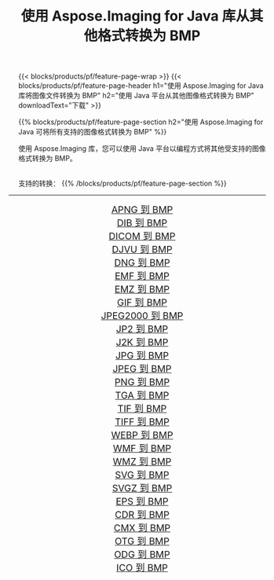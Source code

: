 ﻿---
title: 使用 Aspose.Imaging for Java 库从其他格式转换为 BMP 
weight: 3920
url: /zh-hans/java/conversion/to/bmp/ 
lang: zh-hans
langdirlevel: 2
locales: zh-hans,ja,it,ru,de,es,fr,nl,id,lt,pl,pt,vi,tr,ko,zh-hant,ar,hi,th,sv,cs,uk,he
description: 使用 Aspose.Imaging，您可以使用 Java 从其他格式转换为 BMP
---

{{< blocks/products/pf/feature-page-wrap >}}
{{< blocks/products/pf/feature-page-header h1="使用 Aspose.Imaging for Java 库将图像文件转换为 BMP" h2="使用 Java 平台从其他图像格式转换为 BMP" downloadText="下载" >}}


{{% blocks/products/pf/feature-page-section  h2="使用 Aspose.Imaging for Java 可将所有支持的图像格式转换为 BMP" %}}
<p align=justify>使用 Aspose.Imaging 库，您可以使用 Java 平台以编程方式将其他受支持的图像格式转换为 BMP。</p>
<br/>
支持的转换：
{{% /blocks/products/pf/feature-page-section %}}
<div class="container-fluid productfamilypage bg-gray">
    <div class="convertypes bg-gray agp-content section">
        <div class="container">
		<hr style="margin-left:-20px;"/>
		<div class="row other-converters" style="gap: 10px;font-size: 19px;text-align:center;">
		    <div class='col-md-2 other-converter remove-lp remove-rp'><a href="/imaging/zh-hans/java/conversion/apng-to-bmp/" style="padding:15px;">APNG 到 BMP</a></div>
<div class='col-md-2 other-converter remove-lp remove-rp'><a href="/imaging/zh-hans/java/conversion/dib-to-bmp/" style="padding:15px;">DIB 到 BMP</a></div>
<div class='col-md-2 other-converter remove-lp remove-rp'><a href="/imaging/zh-hans/java/conversion/dicom-to-bmp/" style="padding:15px;">DICOM 到 BMP</a></div>
<div class='col-md-2 other-converter remove-lp remove-rp'><a href="/imaging/zh-hans/java/conversion/djvu-to-bmp/" style="padding:15px;">DJVU 到 BMP</a></div>
<div class='col-md-2 other-converter remove-lp remove-rp'><a href="/imaging/zh-hans/java/conversion/dng-to-bmp/" style="padding:15px;">DNG 到 BMP</a></div>
<div class='col-md-2 other-converter remove-lp remove-rp'><a href="/imaging/zh-hans/java/conversion/emf-to-bmp/" style="padding:15px;">EMF 到 BMP</a></div>
<div class='col-md-2 other-converter remove-lp remove-rp'><a href="/imaging/zh-hans/java/conversion/emz-to-bmp/" style="padding:15px;">EMZ 到 BMP</a></div>
<div class='col-md-2 other-converter remove-lp remove-rp'><a href="/imaging/zh-hans/java/conversion/gif-to-bmp/" style="padding:15px;">GIF 到 BMP</a></div>
<div class='col-md-2 other-converter remove-lp remove-rp'><a href="/imaging/zh-hans/java/conversion/jpeg2000-to-bmp/" style="padding:15px;">JPEG2000 到 BMP</a></div>
<div class='col-md-2 other-converter remove-lp remove-rp'><a href="/imaging/zh-hans/java/conversion/jp2-to-bmp/" style="padding:15px;">JP2 到 BMP</a></div>
<div class='col-md-2 other-converter remove-lp remove-rp'><a href="/imaging/zh-hans/java/conversion/j2k-to-bmp/" style="padding:15px;">J2K 到 BMP</a></div>
<div class='col-md-2 other-converter remove-lp remove-rp'><a href="/imaging/zh-hans/java/conversion/jpg-to-bmp/" style="padding:15px;">JPG 到 BMP</a></div>
<div class='col-md-2 other-converter remove-lp remove-rp'><a href="/imaging/zh-hans/java/conversion/jpeg-to-bmp/" style="padding:15px;">JPEG 到 BMP</a></div>
<div class='col-md-2 other-converter remove-lp remove-rp'><a href="/imaging/zh-hans/java/conversion/png-to-bmp/" style="padding:15px;">PNG 到 BMP</a></div>
<div class='col-md-2 other-converter remove-lp remove-rp'><a href="/imaging/zh-hans/java/conversion/tga-to-bmp/" style="padding:15px;">TGA 到 BMP</a></div>
<div class='col-md-2 other-converter remove-lp remove-rp'><a href="/imaging/zh-hans/java/conversion/tif-to-bmp/" style="padding:15px;">TIF 到 BMP</a></div>
<div class='col-md-2 other-converter remove-lp remove-rp'><a href="/imaging/zh-hans/java/conversion/tiff-to-bmp/" style="padding:15px;">TIFF 到 BMP</a></div>
<div class='col-md-2 other-converter remove-lp remove-rp'><a href="/imaging/zh-hans/java/conversion/webp-to-bmp/" style="padding:15px;">WEBP 到 BMP</a></div>
<div class='col-md-2 other-converter remove-lp remove-rp'><a href="/imaging/zh-hans/java/conversion/wmf-to-bmp/" style="padding:15px;">WMF 到 BMP</a></div>
<div class='col-md-2 other-converter remove-lp remove-rp'><a href="/imaging/zh-hans/java/conversion/wmz-to-bmp/" style="padding:15px;">WMZ 到 BMP</a></div>
<div class='col-md-2 other-converter remove-lp remove-rp'><a href="/imaging/zh-hans/java/conversion/svg-to-bmp/" style="padding:15px;">SVG 到 BMP</a></div>
<div class='col-md-2 other-converter remove-lp remove-rp'><a href="/imaging/zh-hans/java/conversion/svgz-to-bmp/" style="padding:15px;">SVGZ 到 BMP</a></div>
<div class='col-md-2 other-converter remove-lp remove-rp'><a href="/imaging/zh-hans/java/conversion/eps-to-bmp/" style="padding:15px;">EPS 到 BMP</a></div>
<div class='col-md-2 other-converter remove-lp remove-rp'><a href="/imaging/zh-hans/java/conversion/cdr-to-bmp/" style="padding:15px;">CDR 到 BMP</a></div>
<div class='col-md-2 other-converter remove-lp remove-rp'><a href="/imaging/zh-hans/java/conversion/cmx-to-bmp/" style="padding:15px;">CMX 到 BMP</a></div>
<div class='col-md-2 other-converter remove-lp remove-rp'><a href="/imaging/zh-hans/java/conversion/otg-to-bmp/" style="padding:15px;">OTG 到 BMP</a></div>
<div class='col-md-2 other-converter remove-lp remove-rp'><a href="/imaging/zh-hans/java/conversion/odg-to-bmp/" style="padding:15px;">ODG 到 BMP</a></div>
<div class='col-md-2 other-converter remove-lp remove-rp'><a href="/imaging/zh-hans/java/conversion/ico-to-bmp/" style="padding:15px;">ICO 到 BMP</a></div>
                </div>
        </div>
    </div>
</div>
<br/>

